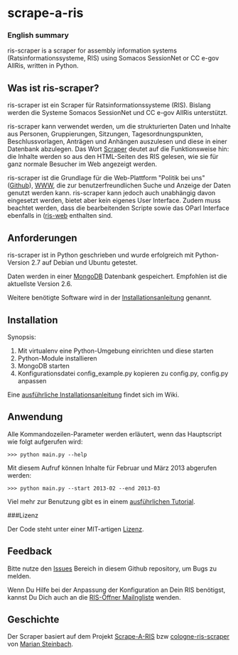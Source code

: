 # scrape-a-ris

### English summary

ris-scraper is a scraper for assembly information systems (Ratsinformationssysteme, RIS)
using Somacos SessionNet or CC e-gov AllRis, written in Python.


## Was ist ris-scraper?

ris-scraper ist ein Scraper für Ratsinformationssysteme (RIS). Bislang werden die Systeme Somacos SessionNet und CC e-gov AllRis unterstützt.

ris-scraper kann verwendet werden, um die strukturierten Daten und Inhalte aus Personen, Gruppierungen, Sitzungen, Tagesordnungspunkten,
Beschlussvorlagen, Anträgen und Anhängen auszulesen und diese in einer Datenbank abzulegen. Das Wort [Scraper](http://de.wikipedia.org/wiki/Screen_Scraping)
deutet auf die Funktionsweise hin: die Inhalte werden so aus den HTML-Seiten des RIS gelesen, wie sie für ganz
normale Besucher im Web angezeigt werden.

ris-scraper ist die Grundlage für die Web-Plattform "Politik bei uns" ([Github](https://github.com/okfde/ris-web)), 
[WWW](https://politik-bei-uns.de/), die zur benutzerfreundlichen Suche und Anzeige der Daten genutzt werden kann.
ris-scraper kann jedoch auch unabhängig davon eingesetzt werden, bietet aber kein eigenes User Interface.
Zudem muss beachtet werden, dass die bearbeitenden Scripte sowie das OParl Interface ebenfalls in ([ris-web](https://github.com/okfde/ris-web) enthalten sind.


## Anforderungen

ris-scraper ist in Python geschrieben und wurde erfolgreich mit Python-Version 2.7 auf Debian und Ubuntu getestet.

Daten werden in einer [MongoDB](http://www.mongodb.org/) Datenbank gespeichert. Empfohlen ist die aktuellste Version 2.6.

Weitere benötigte Software wird in der [Installationsanleitung](https://github.com/okfde/ris-scraper/wiki/Installation) genannt.

## Installation

Synopsis:

1. Mit virtualenv eine Python-Umgebung einrichten und diese starten
2. Python-Module installieren
3. MongoDB starten
4. Konfigurationsdatei config_example.py kopieren zu config.py, config.py anpassen

Eine [ausführliche Installationsanleitung](https://github.com/okfde/ris-scraper/wiki/Installation) findet sich im Wiki.

## Anwendung

Alle Kommandozeilen-Parameter werden erläutert, wenn das Hauptscript wie folgt aufgerufen wird:

    >>> python main.py --help

Mit diesem Aufruf können Inhalte für Februar und März 2013 abgerufen werden:

    >>> python main.py --start 2013-02 --end 2013-03

Viel mehr zur Benutzung gibt es in einem [ausführlichen Tutorial](https://github.com/okfde/ris-scraper/wiki/Benutzung).

###Lizenz

Der Code steht unter einer MIT-artigen [Lizenz](https://github.com/okfde/ris-web/blob/master/LIZENZ.txt).

## Feedback

Bitte nutze den [Issues](https://github.com/okfde/ris-scraper/issues) Bereich in diesem Github repository, um
Bugs zu melden.

Wenn Du Hilfe bei der Anpassung der Konfiguration an Dein RIS benötigst, kannst Du Dich auch an die [RIS-Öffner
Mailngliste](https://groups.google.com/group/ris-oeffner/) wenden.

## Geschichte

Der Scraper basiert auf dem Projekt [Scrape-A-RIS](https://github.com/marians/scrape-a-ris) bzw [cologne-ris-scraper](https://github.com/marians/cologne-ris-scraper)
von [Marian Steinbach](http://www.sendung.de/).
